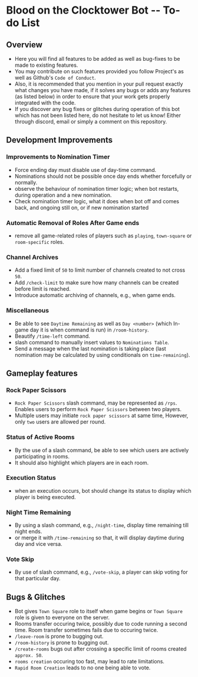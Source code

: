 # Blood on the Clocktower Bot -- To-do List

## Overview 

- Here you will find all features to be added as well as bug-fixes to be made to existing features. 
- You may contribute on such features provided you follow Project's as well as Github's `Code of Conduct`.
- Also, it is recommended that you mention in your pull request exactly what changes you have made, if it solves any bugs or adds any features (as listed below) in order to ensure that your work gets properly integrated with the code. 
- If you discover any bug fixes or glitches during operation of this bot which has not been listed here, do not hesitate to let us know! Either through discord, email or simply a comment on this repository. 

## Development Improvements

### Improvements to Nomination Timer 
- Force ending day must disable use of day-time command. 
- Nominations should not be possible once day ends whether forcefully or normally.
- observe the behaviour of nomination timer logic; when bot restarts, during operation and a new nomination.
-  Check nomination timer logic, what it does when bot off and comes back, and ongoing still on,
or if new nomination started

### Automatic Removal of Roles After Game ends
- remove all game-related roles of players such as `playing`, `town-square` or `room-specific` roles.  

### Channel Archives
- Add a fixed limit of `50` to limit number of channels created to not cross `50`.
- Add `/check-limit` to make sure how many channels can be created before limit is reached.
- Introduce automatic archiving of channels, e.g., when game ends. 

### Miscellaneous
- Be able to see `Daytime Remaining` as well as `Day <number>` (which In-game day it is when command is run) in `/room-history`.
- Beautify `/time-left` command. 
- slash command to manually insert values to `Nominations Table`.
- Send a message when the last nomination is taking place (last nomination may be calculated by using conditionals on `time-remaining`).


## Gameplay features

### Rock Paper Scissors
- `Rock Paper Scissors` slash command, may be represented as `/rps`. Enables users to perform `Rock Paper Scissors` between two players. 
- Multiple users may initiate `rock paper scissors` at same time, However, only `two` users are allowed per round. 

### Status of Active Rooms
- By the use of a slash command, be able to see which users are actively participating in rooms. 
- It should also highlight which players are in each room.

### Execution Status 
- when an execution occurs, bot should change its status to display which player is being executed.

### Night Time Remaining
- By using a slash command, e.g., `/night-time`, display time remaining till night ends.
- or merge it with `/time-remaining` so that, it will display daytime during day and vice versa.

### Vote Skip
- By use of slash command, e.g., `/vote-skip`, a player can skip voting for that particular day.

## Bugs & Glitches

- Bot gives `Town Square` role to itself when game begins or `Town Square` role is given to everyone on the server.
- Rooms transfer occuring twice, possibly due to code running a second time. Room transfer sometimes fails due to occuring twice.
- `/leave-room` is prone to bugging out.
- `/room-history` is prone to bugging out.
- `/create-rooms` bugs out after crossing a specific limit of rooms created `approx. 50`.
- `rooms creation` occuring too fast, may lead to rate limitations.
- `Rapid Room Creation` leads to no one being able to vote.